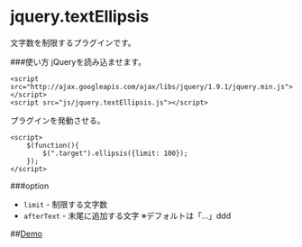 jquery.textEllipsis
===================

文字数を制限するプラグインです。

###使い方
jQueryを読み込ませます。

```
<script src="http://ajax.googleapis.com/ajax/libs/jquery/1.9.1/jquery.min.js"></script>
<script src="js/jquery.textEllipsis.js"></script>
```

プラグインを発動させる。

```
<script>
	$(function(){
		$(".target").ellipsis({limit: 100});
	});
</script>
```

###option
- `limit` - 制限する文字数
- `afterText` - 末尾に追加する文字 ※デフォルトは「...」ddd

##[Demo](http://konweb.github.io/jquery.textEllipsis/test)
